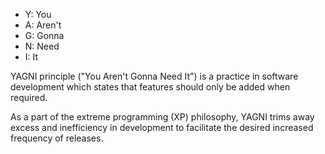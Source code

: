 - Y: You
- A: Aren't
- G: Gonna
- N: Need
- I: It

YAGNI principle ("You Aren't Gonna Need It") is a practice in software development which states that features should only be added when required.

As a part of the extreme programming (XP) philosophy, YAGNI trims away excess and inefficiency in development to facilitate the desired increased frequency of releases.